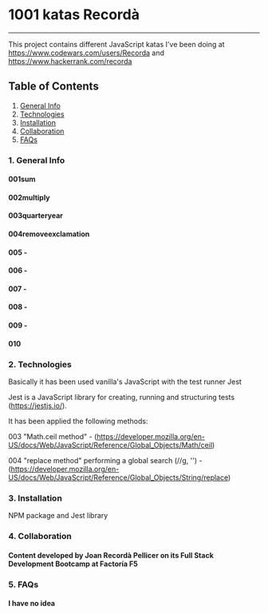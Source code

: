 # 1001 katas Recordà
***
This project contains different JavaScript katas I've been doing at https://www.codewars.com/users/Recorda and https://www.hackerrank.com/recorda

## Table of Contents
1. [General Info](#general-info)
2. [Technologies](#technologies)
3. [Installation](#installation)
4. [Collaboration](#collaboration)
5. [FAQs](#faqs)

### 1. General Info
#### 001sum
#### 002multiply
#### 003quarteryear
#### 004removeexclamation
#### 005 -
#### 006 -
#### 007 -
#### 008 -
#### 009 -
#### 010

### 2. Technologies

Basically it has been used vanilla's JavaScript with the test runner Jest

Jest is a JavaScript library for creating, running and structuring tests (https://jestjs.io/).

It has been applied the following methods:

003 "Math.ceil method" - (https://developer.mozilla.org/en-US/docs/Web/JavaScript/Reference/Global_Objects/Math/ceil)

004 "replace method" performing a global search (//g, '') - (https://developer.mozilla.org/en-US/docs/Web/JavaScript/Reference/Global_Objects/String/replace)


### 3. Installation

NPM package and Jest library


### 4. Collaboration

#### Content developed by Joan Recordà Pellicer on its Full Stack Development Bootcamp at Factoría F5

### 5. FAQs

#### I have no idea